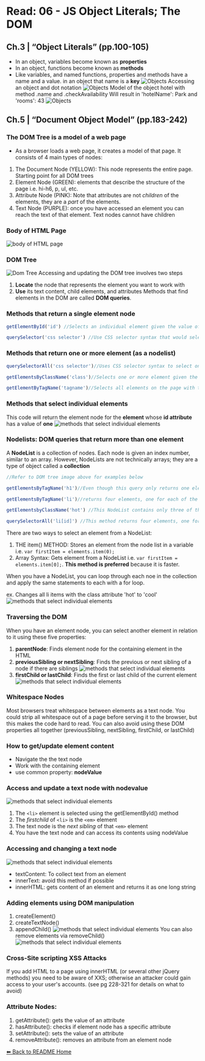 # Read: 06 - JS Object Literals; The DOM

## Ch.3 | “Object Literals” (pp.100-105)
* In an object, variables become known as **properties**
* In an object, functions become known as **methods**
* Like variables, and named functions, properties and methods have a name and a value. in an object that name is a **key**
![Objects](images/IMG_7223.jpeg)
Accessing an object and dot notation
![Objects](images/IMG_7224.jpeg)
Model of the object hotel with method .name and .checkAvailability 
Will result in 'hotelName': Park and 'rooms': 43 
![Objects](images/IMG_7226.jpeg)

## Ch.5 | “Document Object Model” (pp.183-242)
### The DOM Tree is a model of a web page
* As a browser loads a web page, it creates a model of that page. It consists of 4 main types of nodes:
1. The Document Node (YELLOW): This node represents the entire page. Starting point for all DOM trees
1. Element Node (GREEN): elements that describe the structure of the page i.e. hi-h6, p, ul, etc. 
1. Attribute Node (PINK): Note that attributes are not *children* of the elements, they are a *part* of the elements. 
1. Text Node (PURPLE): once you have accessed an element you can reach the text of that element. Text nodes cannot have children

### Body of HTML Page
![body of HTML page](images/IMG_7234.jpeg)
### DOM Tree
![Dom Tree](images/IMG_7235.jpeg)
Accessing and updating the DOM tree involves two steps
1. **Locate** the node that represents the element you want to work with
1. **Use** its text content, child elements, and attributes 
Methods that find elements in the DOM are called **DOM queries**. 
### Methods that return a single element node
```javascript
getElementById('id') //Selects an individual element given the value of its id attribute. HTML must have a corresponding id attribute for this to work

querySelector('css selector') //Use CSS selector syntax that would select one or more elements. This method returns only the first of the matching elements

```
### Methods that return one or more element (as a nodelist)
```javascript
querySelectorAll('css selector')//Uses CSS selector syntax to select one or more elements and returns all of those that match

getElementsByClassName('class')//Selects one or more element given the value of their class attribute. HTML must have a class attribute for this to work. Faster than querySelectorAll.

getElementByTagName('tagname')//Selects all elements on the page with the specified tag name. Faster than querySelectorAll.
```
### Methods that select individual elements
This code will return the element node for the **element** whose **id attribute** has a value of **one**
![methods that select individual elements](images/IMG_7236.jpeg)

### Nodelists: DOM queries that return more than one element
A **NodeList** is a collection of nodes. Each node is given an index number, similar to an array. However, NodeLists are not technically arrays; they are a type of object called a **collection**
```javascript
//Refer to DOM tree image above for examples below

getElementsByTagName('h1')//Even though this query only returns one element, the method still returns a NodeList because of the potential for returning more than one element

getElementsByTagName('li')//returns four elements, one for each of the <li> elements on the page. The are assigned index numbers 0, 1, 2, and 3

getElementsbyClassName('hot') //This NodeList contains only three of the <li> elements because we are searching for elements by the value of their **class attribute**, not tag name. 

querySelectorAll('li[id]') //This method returns four elements, one for each of the <li> elements on the page that have an id attribute
```
There are two ways to select an element from a NodeList:
1. THE item() METHOD: Stores an element from the node list in a variable i.e. `var firstItem = elements.item(0);`
1. Array Syntax: Gets element from a NodeList i.e. `var firstItem = elements.item[0];`. **This method is preferred** because it is faster. 

When you have a NodeList, you can loop through each noe in the collection and apply the same statements to each with a for loop. 

ex. Changes all li items with the class attribute 'hot' to 'cool'
![methods that select individual elements](images/IMG_7237.jpeg)

### Traversing the DOM
When you have an element node, you can select another element in relation to it using these five properties:
1. **parentNode**: Finds element node for the containing element in the HTML
1. **previousSibling or nextSibling**: Finds the previous or next sibling of a node if there are siblings
![methods that select individual elements](images/IMG_7238.jpeg)
1. **firstChild or lastChild**: Finds the first or last child of the current element
![methods that select individual elements](images/IMG_7239.jpeg)

### Whitespace Nodes
Most browsers treat whitespace between elements as a text node. You could strip all whitespace out of a page before serving it to the browser, but this makes the code hard to read. You can also avoid using these DOM properties all together (previousSibling,  nextSibling, firstChild, or lastChild)

### How to get/update element content
* Navigate the the text node
* Work with the containing element
* use common property: **nodeValue**

### Access and update a text node with nodevalue
![methods that select individual elements](images/IMG_7241.jpeg)
1. The `<li>` element is selected using the getElementById() method
1. The *firstchild* of `<li>` is the `<em>` element
1. The text node is the *next sibling* of that `<em>` element
1. You have the text node and can access its contents using nodeValue

### Accessing and changing a text node
![methods that select individual elements](images/IMG_7242.jpeg)
* textContent: To collect text from an element
* innerText: avoid this method if possible
* innerHTML: gets content of an element and returns it as one long string

### Adding elements using DOM manipulation
1. createElement()
1. createTextNode()
1. appendChild()
![methods that select individual elements](images/IMG_7243.jpeg)
You can also remove elements via removeChild()
![methods that select individual elements](images/IMG_7244.jpeg)

### Cross-Site scripting XSS Attacks
If you add HTML to a page using innerHTML (or several other jQuery methods) you need to be aware of XXS; otherwise an attacker could gain access to your user's accounts. (see pg 228-321 for details on what to avoid)

### Attribute Nodes:
1. getAttribute(): gets the value of an attribute
1. hasAttribute(): checks if element node has a specific attribute
1. setAttribute(): sets the value of an attribute
1. removeAttribute(): removes an attribute from an element node


[⬅ Back to README Home](README.md)

